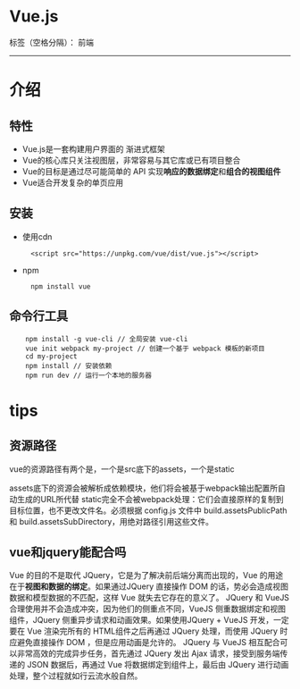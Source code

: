 # Vue.js

标签（空格分隔）： 前端

---
# 介绍

## 特性

- Vue.js是一套构建用户界面的 渐进式框架
- Vue的核心库只关注视图层，非常容易与其它库或已有项目整合
- Vue的目标是通过尽可能简单的 API 实现**响应的数据绑定**和**组合的视图组件**
- Vue适合开发复杂的单页应用

## 安装
- 使用cdn

        <script src="https://unpkg.com/vue/dist/vue.js"></script>

- npm

        npm install vue
        
## 命令行工具

        npm install -g vue-cli // 全局安装 vue-cli
        vue init webpack my-project // 创建一个基于 webpack 模板的新项目
        cd my-project
        npm install // 安装依赖
        npm run dev // 运行一个本地的服务器

# tips

## 资源路径

vue的资源路径有两个是，一个是src底下的assets，一个是static

assets底下的资源会被解析成依赖模块，他们将会被基于webpack输出配置所自动生成的URL所代替
static完全不会被webpack处理：它们会直接原样的复制到目标位置，也不更改文件名。必须根据 config.js 文件中 build.assetsPublicPath 和 build.assetsSubDirectory，用绝对路径引用这些文件。

## vue和jquery能配合吗

Vue 的目的不是取代 JQuery，它是为了解决前后端分离而出现的，Vue 的用途在于**视图和数据的绑定**。如果通过JQuery 直接操作 DOM 的话，势必会造成视图数据和模型数据的不匹配，这样 Vue 就失去它存在的意义了。
JQuery 和 VueJS 合理使用并不会造成冲突，因为他们的侧重点不同，VueJS 侧重数据绑定和视图组件，JQuery 侧重异步请求和动画效果。如果使用JQuery + VueJS 开发，一定要在 Vue 渲染完所有的 HTML组件之后再通过 JQuery 处理，而使用 JQuery 时应避免直接操作 DOM ，但是应用动画是允许的。
JQuery 与 VueJS 相互配合可以非常高效的完成异步任务，首先通过 JQuery 发出 Ajax 请求，接受到服务端传递的 JSON 数据后，再通过 Vue 将数据绑定到组件上，最后由 JQuery 进行动画处理，整个过程就如行云流水般自然。
